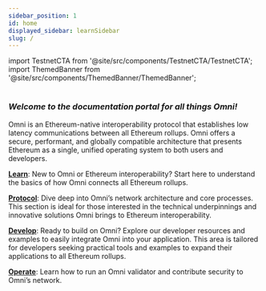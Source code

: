 ```yaml
---
sidebar_position: 1
id: home
displayed_sidebar: learnSidebar
slug: /
---
```


import TestnetCTA from '@site/src/components/TestnetCTA/TestnetCTA';
import ThemedBanner from '@site/src/components/ThemedBanner/ThemedBanner';

#

<ThemedBanner
  lightSrc="/img/light-banner.png"
  darkSrc="/img/dark-banner.png"
  alt="Omni banner"
/>

#

### _Welcome to the documentation portal for all things Omni!_


Omni is an Ethereum-native interoperability protocol that establishes low latency communications between all Ethereum rollups. Omni offers a secure, performant, and globally compatible architecture that presents Ethereum as a single, unified operating system to both users and developers.

[**Learn**](./learn/introduction/introduction.md): New to Omni or Ethereum interoperability? Start here to understand the basics of how Omni connects all Ethereum rollups.

[**Protocol**](./protocol/introduction/introduction.md): Dive deep into Omni’s network architecture and core processes. This section is ideal for those interested in the technical underpinnings and innovative solutions Omni brings to Ethereum interoperability.

[**Develop**](./develop/contracts.md): Ready to build on Omni? Explore our developer resources and examples to easily integrate Omni into your application. This area is tailored for developers seeking practical tools and examples to expand their applications to all Ethereum rollups.

[**Operate**](./operate/introduction/introduction.md): Learn how to run an Omni validator and contribute security to Omni’s network.

<TestnetCTA />
